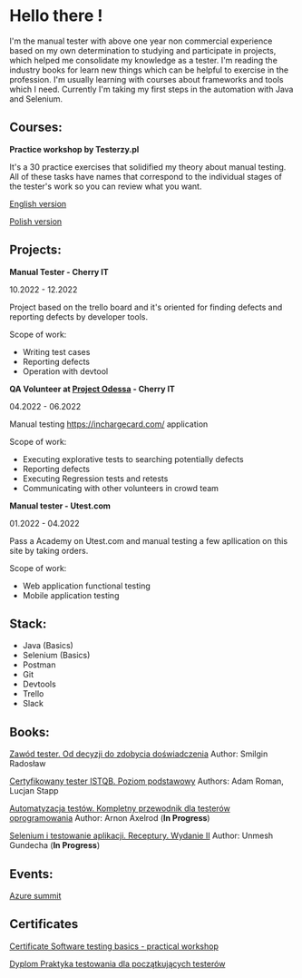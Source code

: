 # Hello there !

I'm the manual tester with above one year non commercial experience based on my own determination to studying and participate in projects, which helped me consolidate my knowledge as a tester.
I'm reading the industry books for learn new things which can be helpful to exercise in the profession.
I'm usually learning with courses about frameworks and tools which I need.
Currently I'm taking my first steps in the automation with Java and Selenium.


## Courses:

**Practice workshop by Testerzy.pl**

It's a 30 practice exercises that solidified my theory about manual testing.
All of these tasks have names that correspond to the individual stages of the tester's work so you can review what you want.

[English version](https://github.com/Kurzydlak/Practice-Workshop-ENG)

[Polish version](https://github.com/Kurzydlak/Praktyka-testowania---zadania)


## Projects:

**Manual Tester - Cherry IT**

10.2022 - 12.2022

Project based on the trello board and it's oriented for finding defects and reporting defects by developer tools.

Scope of work:

- Writing test cases
- Reporting defects
- Operation with devtool

**QA Volunteer at [Project Odessa](http://cherry-it.pl/archiwum-projektu-odessa/) - Cherry IT**

04.2022 - 06.2022

Manual testing https://inchargecard.com/ application

Scope of work:

- Executing explorative tests to searching potentially defects
- Reporting defects
- Executing Regression tests and retests
- Communicating with other volunteers in crowd team

**Manual tester - Utest.com**

01.2022 - 04.2022

Pass a Academy on Utest.com and manual testing a few apllication on this site by taking orders.

Scope of work:

- Web application functional testing
- Mobile application testing

## Stack:

- Java (Basics)
- Selenium (Basics)
- Postman
- Git
- Devtools
- Trello
- Slack

## Books:

[Zawód tester. Od decyzji do zdobycia doświadczenia](https://ksiegarnia.pwn.pl/Zawod-tester.-Od-decyzji-do-zdobycia-doswiadczenia,743423772,p.html?gclid=Cj0KCQjwxMmhBhDJARIsANFGOSuBQZz8PwrbL136W1o6Dx6EholfAi2jhjxQV7TpSSeSAeUUHnVCfLMaAh0xEALw_wcB) Author: Smilgin Radosław 

[Certyfikowany tester ISTQB. Poziom podstawowy](https://helion.pl/ksiazki/certyfikowany-tester-istqb-poziom-podstawowy-adam-roman-lucjan-stapp,ctispv.htm#format/d) Authors: Adam Roman, Lucjan Stapp

[Automatyzacja testów. Kompletny przewodnik dla testerów oprogramowania](https://ksiegarnia.pwn.pl/Automatyzacja-testow.-Kompletny-przewodnik-dla-testerow-oprogramowania,813101585,p.html?gclid=Cj0KCQjwxMmhBhDJARIsANFGOSt-gRZrz_cG3ATluLKTnNtodVkwZmNUq3WK4hW3_CDoioAWkoUFG9waAjVSEALw_wcB) Author: Arnon Axelrod (**In Progress**)

[Selenium i testowanie aplikacji. Receptury. Wydanie II](https://helion.pl/ksiazki/selenium-i-testowanie-aplikacji-receptury-wydanie-ii-unmesh-gundecha,seler2.htm#format/d) Author: Unmesh Gundecha (**In Progress**)

## Events:

[Azure summit](https://azuresummit.pl)

## Certificates

[Certificate Software testing basics - practical workshop](https://drive.google.com/file/d/1bTROrUMg6ePKYeALjRw7Tn3_txB9OZd1/view?usp=share_link)

[Dyplom Praktyka testowania dla początkujących testerów](https://drive.google.com/file/d/10-CMxjdkT0HKQUGWumMwQiW9pK-_Lmdn/view?usp=share_link)



